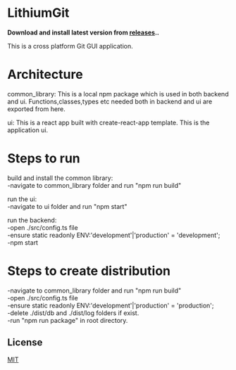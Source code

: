 # LithiumGit

**Download and install latest version from [releases](https://github.com/TulshiDas39/LithiumGit/releases)..**

This is a cross platform Git GUI application.

# Architecture

common_library: This is a local npm package which is used in both backend and ui. Functions,classes,types etc needed both in backend and ui are exported from here.

ui: This is a react app built with create-react-app template. This is the application ui.

# Steps to run

build and install the common library:  
-navigate to common_library folder and run "npm run build"  
  
run the ui:  
-navigate to ui folder and run "npm start"  
  
run the backend:    
-open ./src/config.ts file  
-ensure static readonly ENV:'development'|'production' = 'development';      
-npm start  

# Steps to create distribution
-navigate to common_library folder and run "npm run build"  
-open ./src/config.ts file  
-ensure static readonly ENV:'development'|'production' = 'production';  
-delete ./dist/db and ./dist/log folders if exist.  
-run "npm run package" in root directory.  

## License

[MIT](LICENSE)
